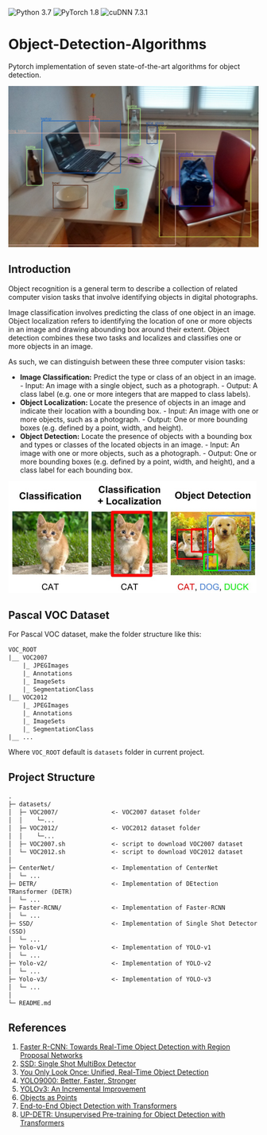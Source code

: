 ![Python 3.7](https://img.shields.io/badge/python-3.7-b0071e.svg?style=plastic)
![PyTorch 1.8](https://img.shields.io/badge/pytorch-1.8-%239e008e.svg?style=plastic)
![cuDNN 7.3.1](https://img.shields.io/badge/cuda-10.0-2545e6.svg?style=plastic)
<!-- ![TensorFlow 1.14](https://img.shields.io/badge/tensorflow-1.14-blueviolet.svg?style=plastic) -->
<!-- ![License CC BY-NC](https://img.shields.io/badge/license-MIT-108a00.svg?style=plastic) -->

# Object-Detection-Algorithms
Pytorch implementation of seven state-of-the-art algorithms for object detection.


![](example.jpg)

## Introduction
Object recognition is a general term to describe a collection of related computer vision tasks that involve identifying objects in digital photographs.

Image classification involves predicting the class of one object in an image. Object localization refers to identifying the location of one or more objects in an image and drawing abounding box around their extent. Object detection combines these two tasks and localizes and classifies one or more objects in an image.

As such, we can distinguish between these three computer vision tasks:

* **Image Classification:** Predict the type or class of an object in an image.
        - Input: An image with a single object, such as a photograph.
        - Output: A class label (e.g. one or more integers that are mapped to class labels).
* **Object Localization:** Locate the presence of objects in an image and indicate their location with a bounding box.
        - Input: An image with one or more objects, such as a photograph.
        - Output: One or more bounding boxes (e.g. defined by a point, width, and height).
* **Object Detection:** Locate the presence of objects with a bounding box and types or classes of the located objects in an image.
        - Input: An image with one or more objects, such as a photograph.
        - Output: One or more bounding boxes (e.g. defined by a point, width, and height), and a class label for each bounding box.


![](object_detection.png)

## Pascal VOC Dataset

For Pascal VOC dataset, make the folder structure like this:
```
VOC_ROOT
|__ VOC2007
    |_ JPEGImages
    |_ Annotations
    |_ ImageSets
    |_ SegmentationClass
|__ VOC2012
    |_ JPEGImages
    |_ Annotations
    |_ ImageSets
    |_ SegmentationClass
|__ ...
```
Where `VOC_ROOT` default is `datasets` folder in current project.


## Project Structure

```
.
├─ datasets/
│  ├─ VOC2007/               <- VOC2007 dataset folder
│  │  	└─...
│  ├─ VOC2012/               <- VOC2012 dataset folder
│  │  	└─...
│  ├─ VOC2007.sh             <- script to download VOC2007 dataset
│  └─ VOC2012.sh             <- script to download VOC2012 dataset
│
├─ CenterNet/                <- Implementation of CenterNet
│  └─ ...
├─ DETR/                     <- Implementation of DEtection TRansformer (DETR)
│  └─ ...
├─ Faster-RCNN/              <- Implementation of Faster-RCNN
│  └─ ...
├─ SSD/                      <- Implementation of Single Shot Detector (SSD)
│  └─ ...
├─ Yolo-v1/                  <- Implementation of YOLO-v1
│  └─ ...
├─ Yolo-v2/                  <- Implementation of YOLO-v2
│  └─ ...
├─ Yolo-v3/                  <- Implementation of YOLO-v3
│  └─ ...
│
└─ README.md
```

## References
1. [Faster R-CNN: Towards Real-Time Object Detection with Region Proposal Networks](https://arxiv.org/abs/1506.01497)
2. [SSD: Single Shot MultiBox Detector](https://arxiv.org/abs/1512.02325)
3. [You Only Look Once: Unified, Real-Time Object Detection](https://arxiv.org/abs/1506.02640) 
4. [YOLO9000: Better, Faster, Stronger](https://arxiv.org/abs/1612.08242)
5. [YOLOv3: An Incremental Improvement](https://arxiv.org/abs/1804.02767)
6. [Objects as Points](https://arxiv.org/abs/1904.07850)
7. [End-to-End Object Detection with Transformers](https://arxiv.org/abs/2005.12872)
8. [UP-DETR: Unsupervised Pre-training for Object Detection with Transformers](https://arxiv.org/abs/2011.09094)
